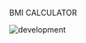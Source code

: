 BMI CALCULATOR

![development](https://github.com/Rohinikiet/BMI_CALCULATOR/assets/96356862/752582ba-7375-452e-a3db-d6bf7ae98350)
